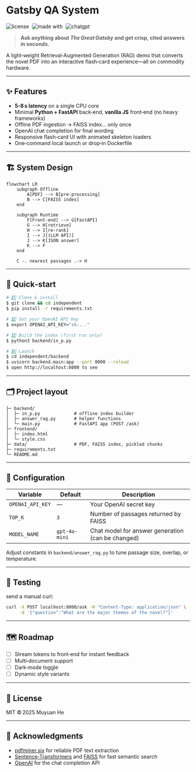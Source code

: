 # Gatsby QA System

![license](https://img.shields.io/badge/license-MIT-blue.svg)  ![made with](https://img.shields.io/badge/made%20with-Python%20%E2%9D%A4%EF%B8%8F-brightgreen)  ![chatgpt](https://img.shields.io/badge/powered%20by-LLM-purple)

> **Ask anything about *The Great Gatsby* and get crisp, cited answers in seconds.**

A light‑weight Retrieval‑Augmented Generation (RAG) demo that converts the novel PDF into an interactive flash‑card experience—all on commodity hardware.

---

## ✨ Features

* **5-8 s latency** on a single CPU core
* Minimal **Python + FastAPI** back‑end, **vanilla JS** front‑end (no heavy frameworks)
* Offline PDF ingestion → FAISS index… only once
* OpenAI chat completion for final wording
* Responsive flash‑card UI with animated skeleton loaders
* One‑command local launch or drop‑in Dockerfile

---

## 🏗️ System Design

```mermaid
flowchart LR
    subgraph Offline
        A[PDF] --> B[pre‑processing]
        B --> C[FAISS index]
    end

    subgraph Runtime
        F[Front‑end] --> G[FastAPI]
        G --> H[retrieve]
        H --> I[re‑rank]
        I --> J[(LLM API)]
        J --> K[JSON answer]
        K --> F
    end

    C -. nearest passages .-> H
```

---

## 🚀 Quick‑start

```bash
# 1️⃣ Clone & install
$ git clone && cd independent
$ pip install -r requirements.txt

# 2️⃣ Set your OpenAI API key
$ export OPENAI_API_KEY="sk‑..."

# 3️⃣ Build the index (first run only)
$ python3 backend/in_p.py

# 4️⃣ Launch
$ cd independent/backend
$ uvicorn backend.main:app --port 8000 --reload
$ open http://localhost:8000 to see
```

---

## 🗂️ Project layout

```
├─ backend/
│  ├─ in_p.py             # offline index builder
│  ├─ answer_rag.py       # helper functions
│  └─ main.py             # FastAPI app (POST /ask)
├─ frontend/
│  ├─ index.html
│  └─ style.css
├─ data/                  # PDF, FAISS index, pickled chunks
├─ requirements.txt
└─ README.md
```

---

## 🔧 Configuration

| Variable | Default | Description |
|----------|---------|-------------|
| `OPENAI_API_KEY` | — | Your OpenAI secret key |
| `TOP_K` | `3` | Number of passages returned by FAISS |
| `MODEL_NAME` | `gpt-4o-mini` | Chat model for answer generation (can be changed)|

Adjust constants in `backend/answer_rag.py` to tune passage size, overlap, or temperature.

---

## 🧪 Testing

send a manual curl:

```bash
curl -X POST localhost:8000/ask -H "Content-Type: application/json" \
     -d '{"question":"What are the major themes of the novel?"}'
```

---

## 🗺️ Roadmap

- [ ] Stream tokens to front‑end for instant feedback
- [ ] Multi‑document support
- [ ] Dark‑mode toggle
- [ ] Dynamic style variants

---

## 📜 License

MIT © 2025 Muyuan He

---

## 🙏 Acknowledgments

* [pdfminer.six](https://github.com/pdfminer/pdfminer.six) for reliable PDF text extraction
* [Sentence‑Transformers](https://www.sbert.net/) and [FAISS](https://github.com/facebookresearch/faiss) for fast semantic search
* [OpenAI](https://platform.openai.com/) for the chat completion API
